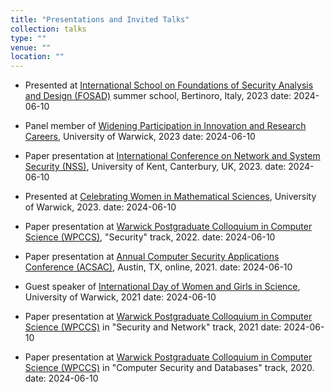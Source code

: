 ```yaml
---
title: "Presentations and Invited Talks"
collection: talks
type: ""
venue: ""
location: ""
---
```


- Presented at [International School on Foundations of Security Analysis and Design (FOSAD)](https://sites.google.com/uniurb.it/fosad/home/fosad-2023/phd-forum) summer school, Bertinoro, Italy, 2023
  date: 2024-06-10

- Panel member of [Widening Participation in Innovation and Research Careers](https://warwick.ac.uk/fac/sci/statistics/postgrad/research/wideningparticipation/), University of Warwick, 2023
  date: 2024-06-10

- Paper presentation at [International Conference on Network and System Security (NSS)](https://nss-socialsec2023.cyber.kent.ac.uk/program.php), University of Kent, Canterbury, UK, 2023.
  date: 2024-06-10

- Presented at [Celebrating Women in Mathematical Sciences](https://warwick.ac.uk/fac/sci/maths/research/events/2022-2023/womenmathsciday/), University of Warwick, 2023.
  date: 2024-06-10

- Paper presentation at [Warwick Postgraduate Colloquium in Computer Science (WPCCS)](https://warwick.ac.uk/fac/sci/dcs/research/wpccs/wpccs23/schedule/#mahshidmehrnezhad), "Security" track, 2022.
  date: 2024-06-10

- Paper presentation at [Annual Computer Security Applications Conference (ACSAC)](https://www.acsac.org/2021/program/final/), Austin, TX, online, 2021.
  date: 2024-06-10

- Guest speaker of [International Day of Women and Girls in Science](https://warwick.ac.uk/fac/sci/dcs/outreach/past_events/?newsItem=8a1785d878f9810801796a1f07c9005e), University of Warwick, 2021
  date: 2024-06-10

- Paper presentation at [Warwick Postgraduate Colloquium in Computer Science (WPCCS)](https://warwick.ac.uk/fac/sci/dcs/research/wpccs/wpccs21/schedule/#544524469) in "Security and Network" track, 2021
  date: 2024-06-10

- Paper presentation at [Warwick Postgraduate Colloquium in Computer Science (WPCCS)](https://warwick.ac.uk/fac/sci/dcs/research/wpccs/wpccs20/schedule/#528020603) in "Computer Security and Databases" track, 2020.
  date: 2024-06-10
